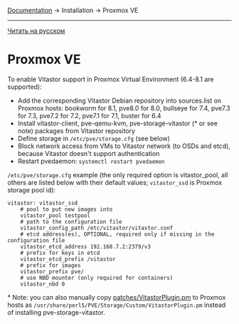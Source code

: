 [Documentation](../../README.md#documentation) → Installation → Proxmox VE

-----

[Читать на русском](proxmox.ru.md)

# Proxmox VE

To enable Vitastor support in Proxmox Virtual Environment (6.4-8.1 are supported):

- Add the corresponding Vitastor Debian repository into sources.list on Proxmox hosts:
  bookworm for 8.1, pve8.0 for 8.0, bullseye for 7.4, pve7.3 for 7.3, pve7.2 for 7.2, pve7.1 for 7.1, buster for 6.4
- Install vitastor-client, pve-qemu-kvm, pve-storage-vitastor (* or see note) packages from Vitastor repository
- Define storage in `/etc/pve/storage.cfg` (see below)
- Block network access from VMs to Vitastor network (to OSDs and etcd),
  because Vitastor doesn't support authentication
- Restart pvedaemon: `systemctl restart pvedaemon`

`/etc/pve/storage.cfg` example (the only required option is vitastor_pool, all others
are listed below with their default values; `vitastor_ssd` is Proxmox storage pool id):

```
vitastor: vitastor_ssd
    # pool to put new images into
    vitastor_pool testpool
    # path to the configuration file
    vitastor_config_path /etc/vitastor/vitastor.conf
    # etcd address(es), OPTIONAL, required only if missing in the configuration file
    vitastor_etcd_address 192.168.7.2:2379/v3
    # prefix for keys in etcd
    vitastor_etcd_prefix /vitastor
    # prefix for images
    vitastor_prefix pve/
    # use NBD mounter (only required for containers)
    vitastor_nbd 0
```

\* Note: you can also manually copy [patches/VitastorPlugin.pm](../../patches/VitastorPlugin.pm) to Proxmox hosts
as `/usr/share/perl5/PVE/Storage/Custom/VitastorPlugin.pm` instead of installing pve-storage-vitastor.
